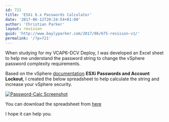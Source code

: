 ```yaml
---
id: 721
title: 'ESXi 6.x Passwords Calculator'
date: '2017-06-12T20:24:54+01:00'
author: 'Christian Parker'
layout: revision
guid: 'http://www.baylyparker.com/2017/06/675-revision-v1/'
permalink: '/?p=721'
---
```


When studying for my VCAP6-DCV Deploy, I was developed an Excel sheet to help me understand the password string to change the vSphere password complexity requirements.

<span id="PRODUCTNAME_151DEB637A324DC9B6DDD7091D718B38">Based on the vSphere [documentation](https://pubs.vmware.com/vsphere-65/topic/com.vmware.vsphere.security.doc/GUID-DC96FFDB-F5F2-43EC-8C73-05ACDAE6BE43.html) **ESXi**</span> **Passwords and Account Lockout**, I created the below spreadsheet to help calculate the string and increase your vSphere security.

[![Password-Calc Screenshot](https://i0.wp.com/www.baylyparker.com/wp-content/uploads/2017/06/Password-Calc-Screenshot.png?resize=992%2C147)](http://www.baylyparker.com/?attachment_id=717)

You can download the spreadsheet from [here](http://www.baylyparker.com/wp-content/uploads/2017/06/Password-Calc.xlsx)

I hope it can help you.